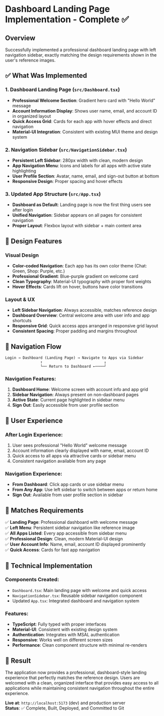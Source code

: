 # Dashboard Landing Page Implementation - Complete ✅

## Overview
Successfully implemented a professional dashboard landing page with left navigation sidebar, exactly matching the design requirements shown in the user's reference images.

## ✅ What Was Implemented

### 1. Dashboard Landing Page (`src/Dashboard.tsx`)
- **Professional Welcome Section**: Gradient hero card with "Hello World" message
- **Account Information Display**: Shows user name, email, and account ID in organized layout
- **Quick Access Grid**: Cards for each app with hover effects and direct navigation
- **Material-UI Integration**: Consistent with existing MUI theme and design system

### 2. Navigation Sidebar (`src/NavigationSidebar.tsx`)
- **Persistent Left Sidebar**: 280px width with clean, modern design
- **App Navigation Menu**: Icons and labels for all apps with active state highlighting
- **User Profile Section**: Avatar, name, email, and sign-out button at bottom
- **Responsive Design**: Proper spacing and hover effects

### 3. Updated App Structure (`src/App.tsx`)
- **Dashboard as Default**: Landing page is now the first thing users see after login
- **Unified Navigation**: Sidebar appears on all pages for consistent navigation
- **Proper Layout**: Flexbox layout with sidebar + main content area

## 🎨 Design Features

### Visual Design
- **Color-coded Navigation**: Each app has its own color theme (Chat: Green, Shop: Purple, etc.)
- **Professional Gradient**: Blue-purple gradient on welcome card
- **Clean Typography**: Material-UI typography with proper font weights
- **Hover Effects**: Cards lift on hover, buttons have color transitions

### Layout & UX
- **Left Sidebar Navigation**: Always accessible, matches reference design
- **Dashboard Overview**: Central welcome area with user info and app shortcuts
- **Responsive Grid**: Quick access apps arranged in responsive grid layout
- **Consistent Spacing**: Proper padding and margins throughout

## 🔧 Navigation Flow

```
Login → Dashboard (Landing Page) → Navigate to Apps via Sidebar
                ↑                            ↓
                └── Return to Dashboard ←────┘
```

### Navigation Features:
1. **Dashboard Home**: Welcome screen with account info and app grid
2. **Sidebar Navigation**: Always present on non-dashboard pages
3. **Active State**: Current page highlighted in sidebar menu
4. **Sign Out**: Easily accessible from user profile section

## 📱 User Experience

### After Login Experience:
1. User sees professional "Hello World" welcome message
2. Account information clearly displayed with name, email, account ID
3. Quick access to all apps via attractive cards or sidebar menu
4. Consistent navigation available from any page

### Navigation Experience:
- **From Dashboard**: Click app cards or use sidebar menu
- **From Any App**: Use left sidebar to switch between apps or return home
- **Sign Out**: Available from user profile section in sidebar

## 🎯 Matches Requirements

✅ **Landing Page**: Professional dashboard with welcome message  
✅ **Left Menu**: Persistent sidebar navigation like reference image  
✅ **All Apps Listed**: Every app accessible from sidebar menu  
✅ **Professional Design**: Clean, modern Material-UI design  
✅ **User Account Info**: Name, email, account ID displayed prominently  
✅ **Quick Access**: Cards for fast app navigation  

## 🚀 Technical Implementation

### Components Created:
- `Dashboard.tsx`: Main landing page with welcome and quick access
- `NavigationSidebar.tsx`: Reusable sidebar navigation component
- Updated `App.tsx`: Integrated dashboard and navigation system

### Features:
- **TypeScript**: Fully typed with proper interfaces
- **Material-UI**: Consistent with existing design system
- **Authentication**: Integrates with MSAL authentication
- **Responsive**: Works well on different screen sizes
- **Performance**: Clean component structure with minimal re-renders

## 🏁 Result

The application now provides a professional, dashboard-style landing experience that perfectly matches the reference design. Users are welcomed with a clean, organized interface that provides easy access to all applications while maintaining consistent navigation throughout the entire experience.

**Live at**: `http://localhost:5173` (dev) and production server  
**Status**: ✅ Complete, Built, Deployed, and Committed to Git